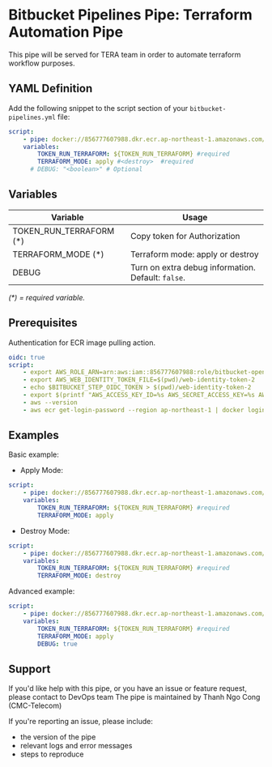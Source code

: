 # Bitbucket Pipelines Pipe: Terraform Automation Pipe

This pipe will be served for TERA team in order to automate terraform workflow purposes.

## YAML Definition

Add the following snippet to the script section of your `bitbucket-pipelines.yml` file:

```yaml
script:
    - pipe: docker://856777607988.dkr.ecr.ap-northeast-1.amazonaws.com/terraform-aws-test-pipe:latest
    variables:
        TOKEN_RUN_TERRAFORM: ${TOKEN_RUN_TERRAFORM} #required
        TERRAFORM_MODE: apply #<destroy>  #required
      # DEBUG: "<boolean>" # Optional
```
## Variables

| Variable | Usage                                                             |
|----------|-------------------------------------------------------------------|
| TOKEN_RUN_TERRAFORM (*) | Copy token for Authorization                       |
| TERRAFORM_MODE (*)      | Terraform mode: apply or destroy                   | 
| DEBUG                   | Turn on extra debug information. Default: `false`. |

_(*) = required variable._

## Prerequisites

Authentication for ECR image pulling action.

```yaml
oidc: true
script:
    - export AWS_ROLE_ARN=arn:aws:iam::856777607988:role/bitbucket-openid-connect
    - export AWS_WEB_IDENTITY_TOKEN_FILE=$(pwd)/web-identity-token-2
    - echo $BITBUCKET_STEP_OIDC_TOKEN > $(pwd)/web-identity-token-2
    - export $(printf "AWS_ACCESS_KEY_ID=%s AWS_SECRET_ACCESS_KEY=%s AWS_SESSION_TOKEN=%s" $(aws sts assume-role --region ap-northeast-1 --role-arn arn:aws:iam::856777607988:role/thanh-nc2-test-role --role-session-name Image-Pull --query "Credentials.[AccessKeyId,SecretAccessKey,SessionToken]" --output text))
    - aws --version
    - aws ecr get-login-password --region ap-northeast-1 | docker login --username AWS --password-stdin 856777607988.dkr.ecr.ap-northeast-1.amazonaws.com
```

## Examples

Basic example:

- Apply Mode:
```yaml
script:
    - pipe: docker://856777607988.dkr.ecr.ap-northeast-1.amazonaws.com/terraform-aws-test-pipe:latest
    variables:
        TOKEN_RUN_TERRAFORM: ${TOKEN_RUN_TERRAFORM} #required
        TERRAFORM_MODE: apply
```

- Destroy Mode:
```yaml
script:
    - pipe: docker://856777607988.dkr.ecr.ap-northeast-1.amazonaws.com/terraform-aws-test-pipe:latest
    variables:
        TOKEN_RUN_TERRAFORM: ${TOKEN_RUN_TERRAFORM} #required
        TERRAFORM_MODE: destroy
```

Advanced example:

```yaml
script:
    - pipe: docker://856777607988.dkr.ecr.ap-northeast-1.amazonaws.com/terraform-aws-test-pipe:latest
    variables:
        TOKEN_RUN_TERRAFORM: ${TOKEN_RUN_TERRAFORM} #required
        TERRAFORM_MODE: apply
        DEBUG: true
```

## Support
If you'd like help with this pipe, or you have an issue or feature request, please contact to DevOps team
The pipe is maintained by Thanh Ngo Cong (CMC-Telecom)

If you're reporting an issue, please include:

- the version of the pipe
- relevant logs and error messages
- steps to reproduce